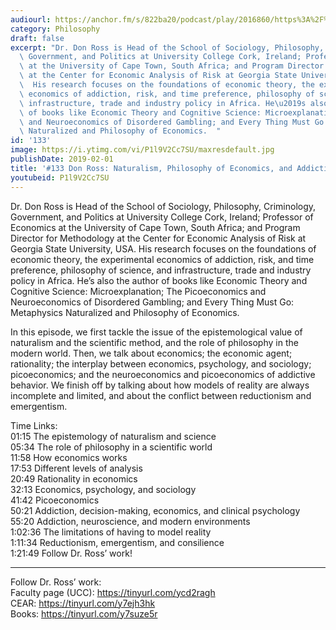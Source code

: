 ```yaml
---
audiourl: https://anchor.fm/s/822ba20/podcast/play/2016860/https%3A%2F%2Fd3ctxlq1ktw2nl.cloudfront.net%2Fproduction%2F2019-0-1%2F7778451-44100-2-75118cdb34ad3.m4a
category: Philosophy
draft: false
excerpt: "Dr. Don Ross is Head of the School of Sociology, Philosophy, Criminology,\
  \ Government, and Politics at University College Cork, Ireland; Professor of Economics\
  \ at the University of Cape Town, South Africa; and Program Director for Methodology\
  \ at the Center for Economic Analysis of Risk at Georgia State University, USA.\
  \  His research focuses on the foundations of economic theory, the experimental\
  \ economics of addiction, risk, and time preference, philosophy of science, and\
  \ infrastructure, trade and industry policy in Africa. He\u2019s also the author\
  \ of books like Economic Theory and Cognitive Science: Microexplanation; The Picoeconomics\
  \ and Neuroeconomics of Disordered Gambling; and Every Thing Must Go: Metaphysics\
  \ Naturalized and Philosophy of Economics.  "
id: '133'
image: https://i.ytimg.com/vi/P1l9V2Cc7SU/maxresdefault.jpg
publishDate: 2019-02-01
title: '#133 Don Ross: Naturalism, Philosophy of Economics, and Addiction'
youtubeid: P1l9V2Cc7SU
---
```

<div class="timelinks">

Dr. Don Ross is Head of the School of Sociology, Philosophy, Criminology, Government, and Politics at University College Cork, Ireland; Professor of Economics at the University of Cape Town, South Africa; and Program Director for Methodology at the Center for Economic Analysis of Risk at Georgia State University, USA.  His research focuses on the foundations of economic theory, the experimental economics of addiction, risk, and time preference, philosophy of science, and infrastructure, trade and industry policy in Africa. He’s also the author of books like Economic Theory and Cognitive Science: Microexplanation; The Picoeconomics and Neuroeconomics of Disordered Gambling; and Every Thing Must Go: Metaphysics Naturalized and Philosophy of Economics.  

In this episode, we first tackle the issue of the epistemological value of naturalism and the scientific method, and the role of philosophy in the modern world. Then, we talk about economics; the economic agent; rationality; the interplay between economics, psychology, and sociology; picoeconomics; and the neuroeconomics and picoeconomics of addictive behavior. We finish off by talking about how models of reality are always incomplete and limited, and about the conflict between reductionism and emergentism.

Time Links:  
<time>01:15</time> The epistemology of naturalism and science  
<time>05:34</time> The role of philosophy in a scientific world                            
<time>11:58</time> How economics works               
<time>17:53</time> Different levels of analysis            
<time>20:49</time> Rationality in economics       
<time>32:13</time> Economics, psychology, and sociology        
<time>41:42</time> Picoeconomics         
<time>50:21</time> Addiction, decision-making, economics, and clinical psychology      
<time>55:20</time> Addiction, neuroscience, and modern environments  
<time>1:02:36</time> The limitations of having to model reality  
<time>1:11:34</time> Reductionism, emergentism, and consilience  
<time>1:21:49</time> Follow Dr. Ross’ work!

---

Follow Dr. Ross’ work:  
Faculty page (UCC): https://tinyurl.com/ycd2ragh  
CEAR: https://tinyurl.com/y7ejh3hk  
Books: https://tinyurl.com/y7suze5r
</div>

